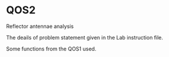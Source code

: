 # QOS2
Reflector antennae analysis

The deails of problem statement given in the Lab instruction file. 

Some functions from the QOS1 used. 

